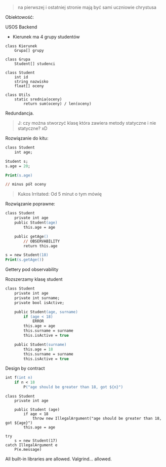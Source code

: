 > na pierwszej i ostatniej stronie mają być sami uczniowie chrystusa

Obiektowość:

USOS Backend

- Kierunek ma 4 grupy studentów

```
class Kierunek
    Grupa[] grupy

class Grupa
    Student[] studenci

class Student
    int id
    string nazwisko
    float[] oceny

class Utils
    static srednia(oceny)
        return sum(oceny) / len(oceny)
```

Redundancja.

> J: czy można stworzyć klasę która zawiera metody statyczne i nie statyczne? xD

Rozwiązanie do kitu:

```ps
class Student
    int age;

Student s; 
s.age = 20;

Print(s.age)

// minus pół oceny
```

> Kukos Irritated: Od 5 minut o tym mówię

Rozwiązanie poprawne:

```ps
class Student
    private int age
    public Student(age)
        this.age = age 

    public getAge()
        // OBSERVABILITY
        return this.age       

s = new Student(18)
Print(s.getAge())
```

Gettery pod observability

Rozszerzamy klasę student

```ps
class Student
    private int age
    private int surname;
    private bool isActive;

    public Student(age, surname)
        if (age < 18)
            ERROR
        this.age = age
        this.surname = surname
        this.isActive = true

    public Student(surname)
        this.age = 18
        this.surname = surname
        this.isActive = true
```

Design by contract

```ps
int f(int n)
    if n < 18
        P("age should be greater than 18, got ${n}")

```

```
class Student
    private int age
    
    public Student (age)
        if age < 18
            throw new IllegalArgument("age should be greater than 18, got ${age}")
        this.age = age

try
    s = new Student(17)
catch IllegalArgument e
    P(e.message)
```

All built-in libraries are allowed. Valgrind... allowed.
